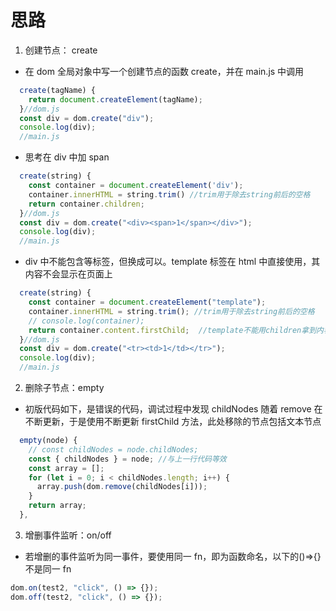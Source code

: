 # 思路

1. 创建节点： create

- 在 dom 全局对象中写一个创建节点的函数 create，并在 main.js 中调用

```javascript
  create(tagName) {
    return document.createElement(tagName);
  }//dom.js
  const div = dom.create("div");
  console.log(div);
  //main.js
```

- 思考在 div 中加 span

```javascript
  create(string) {
    const container = document.createElement('div');
    container.innerHTML = string.trim() //trim用于除去string前后的空格
    return container.children;
  }//dom.js
  const div = dom.create("<div><span>1</span></div>");
  console.log(div);
  //main.js
```

- div 中不能包含<tr><td></td></tr>等标签，但换成<template></template>可以。template 标签在 html 中直接使用，其内容不会显示在页面上

```javascript
  create(string) {
    const container = document.createElement("template");
    container.innerHTML = string.trim(); //trim用于除去string前后的空格
    // console.log(container);
    return container.content.firstChild;  //template不能用children拿到内容
  }//dom.js
  const div = dom.create("<tr><td>1</td></tr>");
  console.log(div);
  //main.js
```

2. 删除子节点：empty

- 初版代码如下，是错误的代码，调试过程中发现 childNodes 随着 remove 在不断更新，于是使用不断更新 firstChild 方法，此处移除的节点包括文本节点

```javascript
  empty(node) {
    // const childNodes = node.childNodes;
    const { childNodes } = node; //与上一行代码等效
    const array = [];
    for (let i = 0; i < childNodes.length; i++) {
      array.push(dom.remove(childNodes[i]));
    }
    return array;
  },
```

3. 增删事件监听：on/off

- 若增删的事件监听为同一事件，要使用同一 fn，即为函数命名，以下的()=>{}不是同一 fn

```javascript
dom.on(test2, "click", () => {});
dom.off(test2, "click", () => {});
```
